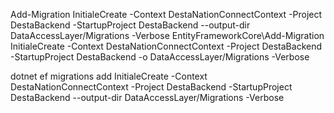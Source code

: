 
Add-Migration InitialeCreate -Context DestaNationConnectContext -Project DestaBackend -StartupProject DestaBackend --output-dir DataAccessLayer/Migrations -Verbose
EntityFrameworkCore\Add-Migration InitialeCreate -Context DestaNationConnectContext -Project DestaBackend -StartupProject DestaBackend -o DataAccessLayer/Migrations -Verbose

dotnet ef migrations add InitialeCreate -Context DestaNationConnectContext -Project DestaBackend -StartupProject DestaBackend --output-dir DataAccessLayer/Migrations -Verbose
